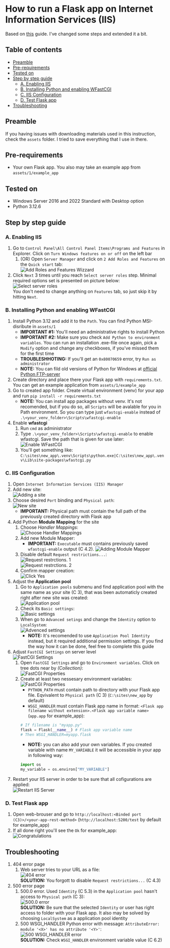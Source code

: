 # How to run a Flask app on Internet Information Services (IIS)

Based on [this](https://github.com/JeevanSandhu/Documentation/blob/master/Flask%20API%20on%20IIS.md) guide. I've changed some steps and extended it a bit.

## Table of contents

* [Preamble](#Preamble)
* [Pre-requirements](#Pre-requirements)
* [Tested on](#tested_on)
* [Step by step guide](#step_by_step_guide)
    * [A. Enabling IIS](#enabling_iis)
    * [B. Installing Python and enabling WFastCGI](#python_and_wfastcgi)
    * [C. IIS Configuration](#iis_configuration)
    * [D. Test Flask app](#test)
* [Troubleshooting](#troubleshooting)

## Preamble

If you having issues with downloading materials used in this instruction, check the `assets` folder. I tried to save everything that I use in there.

## Pre-requirements

* Your own Flask app. You also may take an example app from `assets/1/example_app`

## Tested on<a name="tested_on"></a>

* Windows Server 2016 and 2022 Standard with Desktop option
* Python 3.12.6

## Step by step guide<a name="step_by_step_guide"></a>

### A. Enabling IIS<a name="enabling_iis"></a>

1. Go to `Control Panel\All Control Panel Items\Programs and Features` in Explorer. Click on `Turn Windows features on or off` on the left bar
    1. (OR) Open `Server Manager` and click on `2 Add Roles and Features` on the `Quick start` tab:  
![Add Roles and Features Wizzard](https://raw.githubusercontent.com/gtjbtits/instructions/master/assets/1/pics/1.png)  
3. Click `Next` 3 times until you reach `Select server roles` step. Minimal required options set is presented on picture below:  
![Select server roles](https://raw.githubusercontent.com/gtjbtits/instructions/master/assets/1/pics/2.png)  
You don't need to change anything on `Features` tab, so just skip it by hitting `Next`. 

### B. Installing Python and enabling WFastCGI<a name="python_and_wfastcgi"></a>

1. Install Python 3.12 and add it to the `Path`. You can find Python MSI-disribute in `assets/1`
    * **IMPORTANT #1:** You'll need an administrative rights to install Python
    * **IMPORTANT #2:** Make sure you check `Add Python to environment variables`. You can run an installation .exe-file once again, pick a `Modify` option and change any checkboxes, if you've missed them for the first time
    * **TROUBLESHHOTING:** If you'll get an `0x80070659` error, try `Run as administrator`
    * **NOTE:** You can fild old versions of Python for Windows at [official Python FTP-server](https://www.python.org/ftp/python/)
2. Create directory and place there your Flask app with `requirements.txt`. You can get an example application from `assets/1/example_app`
3. Go to created app folder. Create virtual environment (venv) for your app and run `pip install -r requirements.txt`
    * **NOTE:** You can install app packages without venv. It's not recomended, but if you do so, all `Scripts` will be avalable for you in Path environment. So you can type just `wfastcgi-enable` instead of `.\<your_venv_folder>\Scripts\wfastcgi-enable`
4. Enable **wfastcgi**
    1. Run `cmd` as administrator
    2. Type `.\<your_venv_folder>\Scripts\wfastcgi-enable` to enable wfastcgi. Save the path that is given for use later:   
    ![Enable WFastCGI](https://raw.githubusercontent.com/gtjbtits/instructions/master/assets/1/pics/3.png)  
    3. You'll get something like: `C:\sites\new_app\.venv\Scripts\python.exe|C:\sites\new_app\.venv\Lib\site-packages\wfastcgi.py`

### C. IIS Configuration<a name="iis_configuration"></a>

1. Open `Internet Information Services (IIS) Manager`
2. Add new site:  
![Adding a site](https://raw.githubusercontent.com/gtjbtits/instructions/master/assets/1/pics/4.png)  
3. Choose desired `Port` binding and `Physical path`:  
![New site](https://raw.githubusercontent.com/gtjbtits/instructions/master/assets/1/pics/5.png)  
    * **IMPORTANT:** Physical path must contain the full path of the previously created directory with Flask app
4. Add Python **Module Mapping** for the site
    1. Choose *Handler Mappings*:  
    ![Choose Handler Mappings](https://raw.githubusercontent.com/gtjbtits/instructions/master/assets/1/pics/6.png)  
    2. Add new Module Mapper:
        * **IMPORTANT:** `Executable` must contains previously saved `wfastcgi-enable` output (C 4.2).
    ![Adding Module Mapper](https://raw.githubusercontent.com/gtjbtits/instructions/master/assets/1/pics/7.png)  
    3. Disable default `Request restrictions...`:  
    ![Request restrctions. 1](https://raw.githubusercontent.com/gtjbtits/instructions/master/assets/1/pics/15.png)  
    ![Request restrctions. 2](https://raw.githubusercontent.com/gtjbtits/instructions/master/assets/1/pics/16.png)  
    4. Confirm mapper creation:  
    ![Click Yes](https://raw.githubusercontent.com/gtjbtits/instructions/master/assets/1/pics/8.png)  
5. Adjust the **Application pool**
    1. Go to `Application pools` submenu and find application pool with the same name as your site (C 3), that was been automaticly created right after new site was created:  
    ![Application pool](https://raw.githubusercontent.com/gtjbtits/instructions/master/assets/1/pics/9.png)  
    2. Check its `Basic settings`:  
    ![Basic settings](https://raw.githubusercontent.com/gtjbtits/instructions/master/assets/1/pics/10.png)  
    3. When go to `Advanced setings` and change the `Identity` option to `LocalSystem`:  
    ![Advenced settings](https://raw.githubusercontent.com/gtjbtits/instructions/master/assets/1/pics/11.png)  
        * **NOTE:** It's recomended to use `Application Pool Identity` instead, but it required additional permission settings. If you find the way how it can be done, feel free to complete this guide
6. Adjust `FastCGI Settings` on server level  
![FastCGI Settings](https://raw.githubusercontent.com/gtjbtits/instructions/master/assets/1/pics/12.png)  
    1. Open `FastCGI Settings` and go to `Environment variables`. Click on tree dots near by *(Collection)*:  
    ![FastCGI Properties](https://raw.githubusercontent.com/gtjbtits/instructions/master/assets/1/pics/13.png)  
    2. Create at least two nessesary environment variables:  
    ![FastCGI Properties](https://raw.githubusercontent.com/gtjbtits/instructions/master/assets/1/pics/21.png)  
        * `PYTHON_PATH` must contain path to directory with your Flask app file. Eqvivalent to `Physical path` (C 3) (`C:\sites\new_app` by default)
        * `WSGI_HANDLER` must contain Flask app name in format: `<Flask app filename without extension>.<Flask app variable name>` (`app.app` for example_app):
        ```python
        # If filename is "myapp.py"
        flask = Flask(__name__) # Flask app variable name
        # Then WSGI_HANDLER=myapp.flask
        ```
        * **NOTE:** you can also add your own variables. If you created variable with name `MY_VARIABLE` it will be accessible in your app in following way:
        ```python
        import os
        my_variable = os.environ["MY_VARIABLE"]
        ```
7. Restart your IIS server in order to be sure that all cofigurations are applied:  
![Restart IIS Server](https://raw.githubusercontent.com/gtjbtits/instructions/master/assets/1/pics/17.png)

### D. Test Flask app<a name="test"></a>

1. Open web-brouser and go to `http://localhost:<Binded port (C3)>/<your-app-rest-method>` (`http://localhost:5200/test` by default for example_app)
2. If all done right you'll see the `Ok` for example_app:  
![Congratulations](https://raw.githubusercontent.com/gtjbtits/instructions/master/assets/1/pics/20.png)  

## Troubleshooting<a name="troubleshooting"></a>

1. 404 error page
    1. Web server tries to your URL as a file:  
    ![404 error](https://raw.githubusercontent.com/gtjbtits/instructions/master/assets/1/pics/14.png)  
    **SOLUTION:** You forgott to disable `Request restrictions...` (C 4.3)
2. 500 error page
    1. 500.0 error. Used `Identity` (C 5.3) in the `Application pool` hasn't access to `Physical path` (C 3):  
    ![500.0 error](https://raw.githubusercontent.com/gtjbtits/instructions/master/assets/1/pics/18.png)  
    **SOLUTION:** Be sure that the selected `Identity` or user has right access to folder with your Flask app. It also may be solved by choosing `LocalSystem` as a application pool identity
    2. 500 WSGI_HANDLER Python error with message: `AttributeError: module '<X>' has no attribute '<Y>'`:  
    ![500 WSGI_HANDLER error](https://raw.githubusercontent.com/gtjbtits/instructions/master/assets/1/pics/19.png)  
    **SOLUTION:** Check `WSGI_HANDLER` environment variable value (C 6.2)






